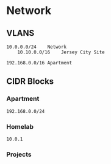 # Network


## VLANS

```
10.0.0.0/24    Network
    10.10.0.0/16    Jersey City Site

192.168.0.0/16 Apartment
```



## CIDR Blocks

### Apartment

`192.168.0.0/24`

### Homelab

`10.0.1`

### Projects
